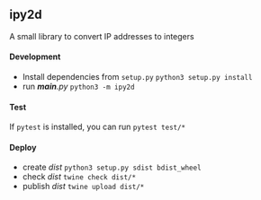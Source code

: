 ## ipy2d

A small library to convert IP addresses to integers

#### Development

* Install dependencies from `setup.py` `python3 setup.py install`
* run *__main__.py* `python3 -m ipy2d`

#### Test

If `pytest` is installed, you can run `pytest test/*`

#### Deploy

* create *dist* `python3 setup.py sdist bdist_wheel`
* check *dist* `twine check dist/*`
* publish *dist* `twine upload dist/* ` 
